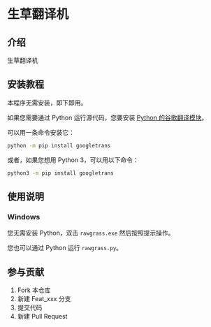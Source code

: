 # 生草翻译机

## 介绍
生草翻译机


## 安装教程

本程序无需安装，即下即用。

如果您需要通过 Python 运行源代码，您要安装 [Python 的谷歌翻译模块](https://github.com/ssut/py-googletrans)。

可以用一条命令安装它：

```bash
python -m pip install googletrans
```

或者，如果您想用 Python 3，可以用以下命令：

```bash
python3 -m pip install googletrans
```

## 使用说明

### Windows

您无需安装 Python，双击 `rawgrass.exe` 然后按照提示操作。

您也可以通过 Python 运行 `rawgrass.py`。

## 参与贡献

1.  Fork 本仓库
2.  新建 Feat_xxx 分支
3.  提交代码
4.  新建 Pull Request